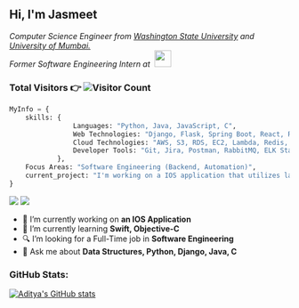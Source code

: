 
<!--
**Foster1466/Foster1466** is a ✨ _special_ ✨ repository because its `README.md` (this file) appears on your GitHub profile.

Here are some ideas to get you started:

- 🔭 I’m currently working on ...
- 🌱 I’m currently learning ...
- 👯 I’m looking to collaborate on ...
- 🤔 I’m looking for help with ...
- 💬 Ask me about ...
- 📫 How to reach me: ...
- 😄 Pronouns: ...
- ⚡ Fun fact: ...
-->

<h2> Hi, I'm Jasmeet </h2>


<p><em>Computer Science Engineer from <a href="https://www.wsu.edu/">Washington State University</a> and <a href="https://mu.ac.in/">University of Mumbai.</a></br>Former Software Engineering Intern at&nbsp <a href="https://www.intel.com"><img src="https://media.tenor.com/hhLcQVDXDVYAAAAi/djdnebevegsuzizikwnenene-oeejwgyszyzywbebeb.gif" width="30"> </a>
</em></p>


### <p>Total Visitors 👉 ![Visitor Count](https://profile-counter.glitch.me/{foster1466}/count.svg)</p>

```python
MyInfo = {
    skills: {
                Languages: "Python, Java, JavaScript, C",
                Web Technologies: "Django, Flask, Spring Boot, React, Rest APIs, Microservices, Relational Databases, NoSQL, JSON/XML",
                Cloud Technologies: "AWS, S3, RDS, EC2, Lambda, Redis, Distributed Systems, Docker, Kubernetes",
                Developer Tools: "Git, Jira, Postman, RabbitMQ, ELK Stack, Jenkins, Agile Methodology, Scrum, SDLC, Linux",                
            },
    Focus Areas: "Software Engineering (Backend, Automation)",
    current_project: "I'm working on a IOS application that utilizes latest widget features from IOS 17"
}
```

<img src="https://img.shields.io/badge/jasmeetsingh4263@gmail.com-%23D14836.svg?&style=for-the-badge&logo=gmail&logoColor=white" href="jasmeetsingh4263@gmail.com">     <a href="https://www.linkedin.com/in/jasmeet-singh-jj/"><img src="https://img.shields.io/badge/Jasmeet Singh-%230077B5.svg?&style=for-the-badge&logo=linkedin&logoColor=white" ></a>



- 🔭 I’m currently working on <strong>an IOS Application</strong>
- 🌱 I’m currently learning <strong>Swift, Objective-C </strong>
- 🔍 I’m looking for a Full-Time job in <strong>Software Engineering</strong>
- 💬 Ask me about <strong>Data Structures, Python, Django, Java, C</strong>

### GitHub Stats:
[![Aditya's GitHub stats](https://github-readme-stats.vercel.app/api?username=foster1466)](https://github.com/foster1466/github-readme-stats)



